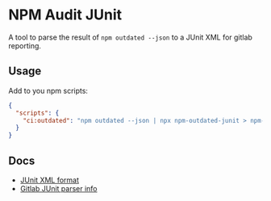 # NPM Audit JUnit

A tool to parse the result of `npm outdated --json` to a JUnit XML for gitlab reporting.

## Usage

Add to you npm scripts:

```json
{
  "scripts": {
    "ci:outdated": "npm outdated --json | npx npm-outdated-junit > npm-outdated.junit.xml"
  }
}
```

## Docs

- [JUnit XML format](https://www.ibm.com/docs/en/developer-for-zos/14.1?topic=formats-junit-xml-format)
- [Gitlab JUnit parser info](https://gitlab.com/gitlab-org/gitlab/-/issues/299086)
